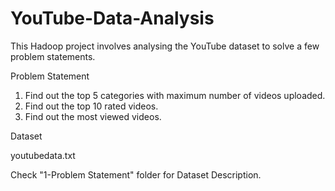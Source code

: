 # YouTube-Data-Analysis

This Hadoop project involves analysing the YouTube dataset to solve a few problem statements. 

Problem Statement

1) Find out the top 5 categories with maximum number of
videos uploaded.
2) Find out the top 10 rated videos.
3) Find out the most viewed videos.

Dataset

youtubedata.txt

Check "1-Problem Statement" folder for Dataset Description.
